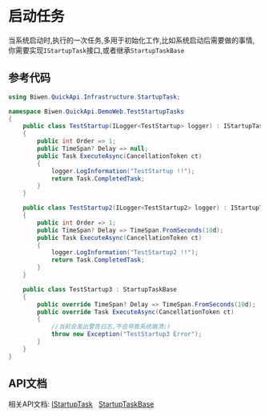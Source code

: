 ﻿启动任务
=====================

当系统启动时,执行的一次任务,多用于初始化工作,比如系统启动后需要做的事情,你需要实现`IStartupTask`接口,或者继承`StartupTaskBase`

参考代码
---------------------
```csharp
using Biwen.QuickApi.Infrastructure.StartupTask;

namespace Biwen.QuickApi.DemoWeb.TestStartupTasks
{
    public class TestStartup(ILogger<TestStartup> logger) : IStartupTask
    {
        public int Order => 1;
        public TimeSpan? Delay => null;
        public Task ExecuteAsync(CancellationToken ct)
        {
            logger.LogInformation("TestStartup !!");
            return Task.CompletedTask;
        }
    }

    public class TestStartup2(ILogger<TestStartup2> logger) : IStartupTask
    {
        public int Order => 1;
        public TimeSpan? Delay => TimeSpan.FromSeconds(10d);
        public Task ExecuteAsync(CancellationToken ct)
        {
            logger.LogInformation("TestStartup2 !!");
            return Task.CompletedTask;
        }
    }

    public class TestStartup3 : StartupTaskBase
    {
        public override TimeSpan? Delay => TimeSpan.FromSeconds(10d);
        public override Task ExecuteAsync(CancellationToken ct)
        {   
            //当前会发出警告日志,不会导致系统崩溃:)
            throw new Exception("TestStartup3 Error");
        }
    }
}
```

API文档
---------------------

相关API文档:
[IStartupTask](../api/Biwen.QuickApi.Infrastructure.StartupTask.IStartupTask.yml) &nbsp;
[StartupTaskBase](../api/Biwen.QuickApi.Infrastructure.StartupTask.StartupTaskBase.yml) &nbsp;
